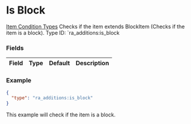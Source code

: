 # Is Block
[Item Condition Types](../item_condition_types.md)
Checks if the item extends BlockItem (Checks if the item is a block).
Type ID: `ra_additions:is_block
### Fields
 | Field | Type | Default | Description | 
|---|---|---|---|

### Example
```json
{
  "type": "ra_additions:is_block"
}
```
This example will check if the item is a block.
